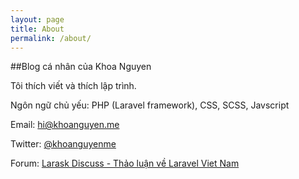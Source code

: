 ```yaml
---
layout: page
title: About
permalink: /about/
---
```


##Blog cá nhân của Khoa Nguyen

Tôi thích viết và thích lập trình.

Ngôn ngữ chủ yếu: PHP (Laravel framework), CSS, SCSS, Javscript

Email: [hi@khoanguyen.me](mailto:hi@khoanguyen.me)

Twitter: [@khoanguyenme](https://twitter.com/khoanguyenme)

Forum: [Larask Discuss - Thảo luận về Laravel Viet Nam](http://discuss.larask.com)

